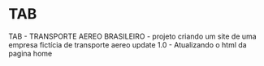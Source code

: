 # TAB
TAB - TRANSPORTE AEREO BRASILEIRO - projeto criando um site de uma empresa fictícia de transporte aereo
update 1.0 - Atualizando o html da pagina home 
